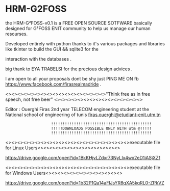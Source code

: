 # HRM-G2FOSS

the HRM-G²FOSS-v0.1 is  a FREE OPEN SOURCE SOTFWARE  basically designed for G²FOSS ENIT community to help us manage our human resourses.

Developed entirely with python thanks to it's various packages and libraries like tkinter to build the GUI && sqlite3 for the 

interaction with the databases .


big thank to EYA TRABELSI for the precious  design advices .


I am open to all your proposals dont be shy just PING ME ON fb https://www.facebook.com/firasrealmadride .

<><><><><><><><><><><><><><><><><>"Think free as in free speech, not free beer" <><><><><><><><><><><><><><><>
  
  
  Editor : Ouerghi Firas 
  2nd year  TELECOM engineering student at the National school of engineering of tunis
  firas.ouerghi@etudiant-enit.utm.tn
  
  
  
  
  
  
                        !!!!!!!!!!!!!!!!!!!!!!!!!!!!!!!!!!!!!!!!!!!!
                        !!!!!DOWNLOADS POSSIBLE ONLY WITH utm @!!!!!
                        !!!!!!!!!!!!!!!!!!!!!!!!!!!!!!!!!!!!!!!!!!!!
  
  <><><><><><><><><><><><><><><><><><><><><>executable file for Linux Users<><><><><><><><><><><><><><>


https://drive.google.com/open?id=1BkKHjvLZdxr73NyLIx4wx2eD1iASjXZf



<><><><><><><><><><><><><><><><><><><><><>executable file for Windows Users<><><><><><><><><><><><><>
  
  https://drive.google.com/open?id=1b32P1Qa14aFlJsYR8qXA5kqRL0-ZPkVZ
